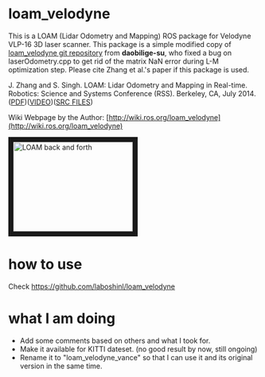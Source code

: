 # loam_velodyne

This is a LOAM (Lidar Odometry and Mapping) ROS package for Velodyne VLP-16 3D laser scanner. This package is a simple modified copy of [loam_velodyne git repository](https://github.com/daobilige-su/loam_velodyne) from **daobilige-su**, who fixed a bug on laserOdometry.cpp to get rid of the matrix NaN error during L-M optimization step. Please cite Zhang et al.'s paper if this package is used. 

J. Zhang and S. Singh. LOAM: Lidar Odometry and Mapping in Real-time. Robotics: Science and Systems Conference (RSS). Berkeley, CA, July 2014.([PDF](http://www.frc.ri.cmu.edu/~jizhang03/Publications/RSS_2014.pdf))([VIDEO](https://www.youtube.com/watch?feature=player_embedded&v=8ezyhTAEyHs))([SRC FILES](http://docs.ros.org/indigo/api/loam_velodyne/html/files.html))

Wiki Webpage by the Author: [http://wiki.ros.org/loam_velodyne](http://wiki.ros.org/loam_velodyne)

<a href="http://www.youtube.com/watch?feature=player_embedded&v=8ezyhTAEyHs" target="_blank"><img src="http://img.youtube.com/vi/8ezyhTAEyHs/0.jpg" alt="LOAM back and forth" width="240" height="180" border="10" /></a>

# how to use
Check https://github.com/laboshinl/loam_velodyne 

# what I am doing
- Add some comments based on others and what I took for.
- Make it available for KITTI dateset. (no good result by now, still ongoing)
- Rename it to "loam_velodyne_vance" so that I can use it and its original version in the same time.
